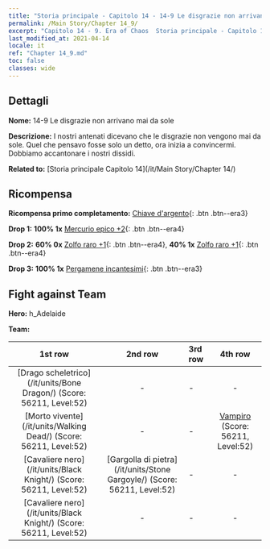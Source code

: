 ```yaml
---
title: "Storia principale - Capitolo 14 - 14-9 Le disgrazie non arrivano mai da sole"
permalink: /Main Story/Chapter 14_9/
excerpt: "Capitolo 14 - 9. Era of Chaos  Storia principale - Capitolo 14_9. 14-9 Le disgrazie non arrivano mai da sole"
last_modified_at: 2021-04-14
locale: it
ref: "Chapter 14_9.md"
toc: false
classes: wide
---
```


## Dettagli

 **Nome:** 14-9 Le disgrazie non arrivano mai da sole

 **Descrizione:** I nostri antenati dicevano che le disgrazie non vengono mai da sole. Quel che pensavo fosse solo un detto, ora inizia a convincermi. Dobbiamo accantonare i nostri dissidi.

 **Related to:** [Storia principale Capitolo 14](/it/Main Story/Chapter 14/)

## Ricompensa

 **Ricompensa primo completamento:** [Chiave d'argento](/it/Items/con_693/){: .btn .btn--era3}

 **Drop 1:** **100% 1x** [Mercurio epico +2](/it/Items/mat_49/){: .btn .btn--era4}

 **Drop 2:** **60% 0x** [Zolfo raro +1](/it/Items/mat_43/){: .btn .btn--era4}, **40% 1x** [Zolfo raro +1](/it/Items/mat_43/){: .btn .btn--era4}

 **Drop 3:** **100% 1x** [Pergamene incantesimi](/it/Items/con_694/){: .btn .btn--era3}


## Fight against Team
 **Hero:** h_Adelaide

 **Team:**


  | 1st row | 2nd row | 3rd row | 4th row |
  |:----:|:----:|:----|:----:|
  | [Drago scheletrico](/it/units/Bone Dragon/) (Score: 56211, Level:52)  | - | - | - |
  | [Morto vivente](/it/units/Walking Dead/) (Score: 56211, Level:52)  | - | - | [Vampiro](/it/units/Vampire/) (Score: 56211, Level:52)  |
  | [Cavaliere nero](/it/units/Black Knight/) (Score: 56211, Level:52)  | [Gargolla di pietra](/it/units/Stone Gargoyle/) (Score: 56211, Level:52)  | - | - |
  | [Cavaliere nero](/it/units/Black Knight/) (Score: 56211, Level:52)  | - | - | - |


